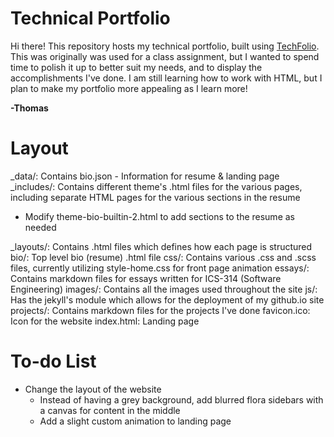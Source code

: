 # Technical Portfolio

Hi there! This repository hosts my technical portfolio, built using [TechFolio](http://techfolios.github.io). This was originally was used for a class assignment, but I wanted to spend time to polish it up to better suit my needs, and to display the accomplishments I've done. I am still learning how to work with HTML, but I plan to make my portfolio more appealing as I learn more!

**-Thomas**

# Layout
_data/: Contains bio.json - Information for resume & landing page  _includes/: Contains different theme's .html files for the various pages, including separate HTML pages for the various sections in the resume
- Modify theme-bio-builtin-2.html to add sections to the resume as needed

_layouts/: Contains .html files which defines how each page is structured
bio/: Top level bio (resume) .html file
css/: Contains various .css and .scss files, currently utilizing style-home.css for front page animation
essays/: Contains markdown files for essays written for ICS-314 (Software Engineering)
images/: Contains all the images used throughout the site
js/: Has the jekyll's module which allows for the deployment of my github.io site
projects/: Contains markdown files for the projects I've done
favicon.ico: Icon for the website
index.html: Landing page

# To-do List
- Change the layout of the website
  - Instead of having a grey background, add blurred flora sidebars with a canvas for content in the middle
  - Add a slight custom animation to landing page
